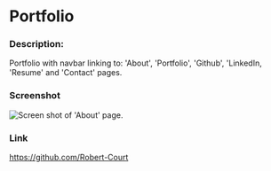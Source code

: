 # Portfolio
### Description:

Portfolio with navbar linking to: 'About', 'Portfolio', 'Github', 'LinkedIn, 'Resume' and 'Contact' pages.


### Screenshot

![Screen shot of 'About' page.](assets/imageAbout.jpg)


### Link

https://github.com/Robert-Court
